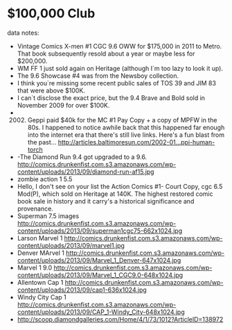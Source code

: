 $100,000 Club
==========

data notes:

- Vintage Comics X-men #1 CGC 9.6 OWW for $175,000 in 2011 to Metro. That book subsequently resold about a year or maybe less for $200,000.
- WM FF 1 just sold again on Heritage (although I`m too lazy to look it up).
- The 9.6 Showcase #4 was from the Newsboy collection.
- I think you`re missing some recent public sales of TOS 39 and JIM 83 that were above $100K.
- I can`t disclose the exact price, but the 9.4 Brave and Bold sold in November 2009 for over $100K. 
- 2002. Geppi paid $40k for the MC #1 Pay Copy + a copy of MPFW in the 80s. I happened to notice awhile back that this happened far enough into the internet era that there's still live links. Here's a fun blast from the past... http://articles.baltimoresun.com/2002-01...ppi-human-torch
- -The Diamond Run 9.4 got upgraded to a 9.6. http://comics.drunkenfist.com.s3.amazonaws.com/wp-content/uploads/2013/09/diamond-run-af15.jpg
- zombie action 1 5.5 
- Hello, I don't see on your list the Action Comics #1- Court Copy, cgc 6.5 Mod(P), which sold on Heritage at 140K. The highest restored comic book sale in history and it carry's a historical significance and provenance. 
- Superman 7.5 images http://comics.drunkenfist.com.s3.amazonaws.com/wp-content/uploads/2013/09/superman1cgc75-662x1024.jpg
- Larson Marvel 1 http://comics.drunkenfist.com.s3.amazonaws.com/wp-content/uploads/2013/09/marvel1.jpg
- Denver MArvel 1 http://comics.drunkenfist.com.s3.amazonaws.com/wp-content/uploads/2013/09/Marvel_1_Denver-647x1024.jpg
- Marvel 1 9.0 http://comics.drunkenfist.com.s3.amazonaws.com/wp-content/uploads/2013/09/Marvel_1_CGC9.0-648x1024.jpg
- Allentown Cap 1 http://comics.drunkenfist.com.s3.amazonaws.com/wp-content/uploads/2013/09/cap1-636x1024.jpg
- Windy City Cap 1 http://comics.drunkenfist.com.s3.amazonaws.com/wp-content/uploads/2013/09/CAP_1-Windy_City-648x1024.jpg
- http://scoop.diamondgalleries.com/Home/4/1/73/1012?ArticleID=138972

